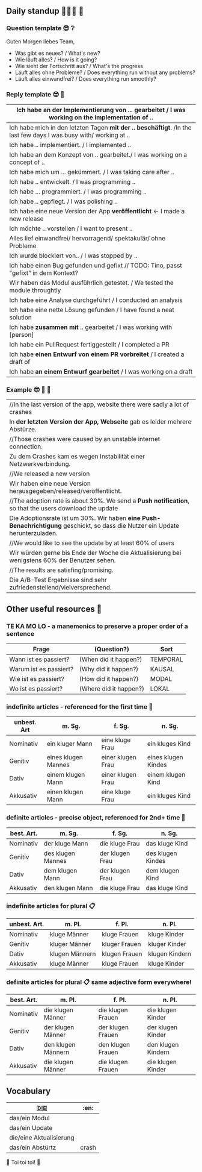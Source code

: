 ## Daily standup :rocket::de: 💪

### Question template 😎 ❔
Guten Morgen liebes Team,
* Was gibt es neues? / What's new?
* Wie läuft alles? / How is it going?
* Wie sieht der Fortschritt aus? / What's the progress
* Läuft alles ohne Probleme? / Does everything  run without any problems?
* Läuft alles einwandfrei? / Does everything  run smoothly?

### Reply template 😎 💬
| Ich habe **an der Implementierung von** ... gearbeitet / I was working on the implementation of ..                  |
|---------------------------------------------------------------------------------------------------------------------|
| Ich habe mich in den letzten Tagen **mit der .. beschäftigt**. /In the last few days I was busy with/ working at .. |
| Ich habe .. implementiert. / I implemented ..                                                                       |
| Ich habe an dem Konzept von .. gearbeitet./ I was working on a concept of ..                                        |
| Ich habe mich um ... gekümmert. / I was taking care after ..                                                        |
| Ich habe .. entwickelt. / I was programming ..                                                                      |
| Ich habe ... programmiert. / I was programming ..                                                                   |
| Ich habe .. gepflegt. / I was polishing ..                                                                          |
| Ich habe eine neue Version der App **veröffentlicht** <- I made a new release                                       |
| Ich möchte .. vorstellen / I want to present ..                                                                     |
| Alles lief einwandfrei/ hervorragend/ spektakulär/ ohne Probleme                                                    |
| Ich wurde blockiert von.. / I was stopped by ..                                                                     |
| Ich habe einen Bug gefunden und gefixt // TODO: Tino, passt "gefixt" in dem Kontext?                                |
| Wir haben das Modul ausführlich getestet. / We tested the module throughtly                                         |
| Ich habe eine Analyse durchgeführt / I conducted an analysis                                                        |
| Ich habe eine nette Lösung gefunden / I have found a neat solution                                                  |
| Ich habe **zusammen mit** .. gearbeitet / I was working with [person]                                               |
| Ich habe ein PullRequest fertiggestellt / I completed a PR                                                          |
| Ich habe **einen Entwurf von einem PR vorbreitet** / I created a draft of                                           |
| Ich habe **an einem Entwurf gearbeitet** / I was working on a draft                                                 |

### Example 😎 💬 📌
|                                                                                                                              |
|------------------------------------------------------------------------------------------------------------------------------|
| //In the last version of the app, website there were sadly a lot of crashes                                                  |
| In **der letzten Version der App, Webseite** gab es leider mehrere Abstürze.                                                   |
| //Those crashes were caused by an unstable internet connection.                                                              |
| Zu dem Crashes kam es wegen Instabilität einer Netzwerkverbindung.                                                           |
| //We released a new version                                                                                                  |
| Wir haben eine neue Version herausgegeben/released/veröffentlicht.                                                           |
| //The adoption rate is about 30%. We send a **Push notification**, so that the users download the update                     |
| Die Adoptionsrate ist um 30%. Wir haben **eine Push-Benachrichtigung** geschickt, so dass die Nutzer ein Update herunterzuladen. |
| //We would like to see the update by at least 60% of users                                                                   |
| Wir würden gerne bis Ende der Woche die Aktualisierung bei wenigstens 60% der Benutzer sehen.                                |
| //The results are satisfing/promising.                                                                                       |
| Die A/B-Test Ergebnisse sind sehr zufriedenstellend/vielversprechend.                                                        |

## Other useful resources 📌
### TE KA MO LO - a manemonics to preserve a proper order of a sentence
|     Frage              | (Question?)            | Sort     |   
|------------------------|------------------------|----------|
| Wann ist es passiert?  | (When did it happen?)  | TEMPORAL |
| Warum ist es passiert? | (Why did it happen?)   | KAUSAL   |   
| Wie ist es passiert?   | (How did it happen?)   | MODAL    |   
| Wo ist es passiert?    | (Where did it happen?) | LOKAL    |   


### indefinite articles - referenced for the first time 📌
| unbest. Art | m. Sg.             | f. Sg.             | n. Sg.              |   
|-------------|--------------------|--------------------|---------------------|
| Nominativ   | ein kluger Mann    | eine kluge Frau    | ein kluges Kind     |   
| Genitiv     | eines klugen Mannes| einer klugen Frau  | eines klugen Kindes |   
| Dativ       | einem klugen Mann  | einer klugen Frau  | einem klugen Kind   |   
| Akkusativ   | einen klugen Mann  | eine kluge  Frau   | ein kluges Kind     |   

### definite articles - precise object, referenced for 2nd+ time 📌
| best. Art. | m. Sg.           | f. Sg.           | n. Sg.            |   
|------------|------------------|------------------|-------------------|
| Nominativ  | der kluge Mann   | die kluge  Frau  | das kluge Kind    | 
| Genitiv    | des klugen Mannes| der klugen Frau  | des klugen Kindes |   
| Dativ      | dem klugen Mann  | der klugen Frau  | dem klugen Kind   |   
| Akkusativ  | den klugen Mann  | die kluge Frau   | das kluge Kind    |   

### indefinite articles for plural 📋
| unbest. Art. | m. Pl.        | f. Pl.         | n. Pl.         |   
|--------------|---------------|----------------|----------------|
| Nominativ    | kluge Männer   | kluge Frauen  | kluge Kinder   |   
| Genitiv      | kluger Männer  | kluger Frauen | kluger Kinder  |   
| Dativ        | klugen Männern | klugen Frauen | klugen Kindern |   
| Akkusativ    | kluge Männer   | kluge Frauen  | kluge Kinder   |   

### definite articles for plural 📋 same adjective form everywhere!
| best. Art. | m. Pl.            | f. Pl.             | n. Pl.             |   
|------------|-------------------|--------------------|--------------------|
| Nominativ  | die klugen Männer | die klugen Frauen  | die klugen Kinder  |   
| Genitiv    | der klugen Männer | der klugen Frauen  | der klugen Kinder  |   
| Dativ      | den klugen Männern| den klugen Frauen  | den klugen Kindern |   
| Akkusativ  | die klugen Männer | die klugen Frauen  | die klugen Kinder  |   

## Vocabulary

|            :de:          |  :en:      |
|--------------------------|------------|
| das/ein Modul            |            |
| das/ein Update           |            |
| die/eine Aktualisierung  |            |
| das/ein Abstürtz         |  crash     |

🧡 Toi toi toi! 💪

